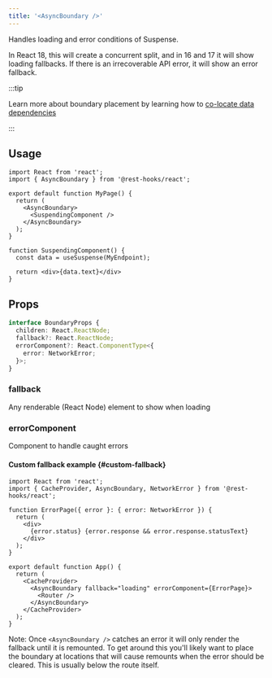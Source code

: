 ```yaml
---
title: '<AsyncBoundary />'
---
```


<head>
  <title>AsyncBoundary - Centralize loading and error handling</title>
  <meta name="docsearch:pagerank" content="20"/>
</head>

Handles loading and error conditions of Suspense.

In React 18, this will create a concurrent split, and in 16 and 17 it will show loading fallbacks. If there is an
irrecoverable API error, it will show an error fallback.

:::tip

Learn more about boundary placement by learning how to [co-locate data dependencies](../getting-started/data-dependency.md)

:::

## Usage

```tsx
import React from 'react';
import { AsyncBoundary } from '@rest-hooks/react';

export default function MyPage() {
  return (
    <AsyncBoundary>
      <SuspendingComponent />
    </AsyncBoundary>
  );
}

function SuspendingComponent() {
  const data = useSuspense(MyEndpoint);

  return <div>{data.text}</div>
}
```

## Props

```ts
interface BoundaryProps {
  children: React.ReactNode;
  fallback?: React.ReactNode;
  errorComponent?: React.ComponentType<{
    error: NetworkError;
  }>;
}
```

### fallback

Any renderable (React Node) element to show when loading

### errorComponent

Component to handle caught errors

#### Custom fallback example {#custom-fallback}

```tsx
import React from 'react';
import { CacheProvider, AsyncBoundary, NetworkError } from '@rest-hooks/react';

function ErrorPage({ error }: { error: NetworkError }) {
  return (
    <div>
      {error.status} {error.response && error.response.statusText}
    </div>
  );
}

export default function App() {
  return (
    <CacheProvider>
      <AsyncBoundary fallback="loading" errorComponent={ErrorPage}>
        <Router />
      </AsyncBoundary>
    </CacheProvider>
  );
}
```

Note: Once `<AsyncBoundary />` catches an error it will only render the fallback
until it is remounted. To get around this you'll likely want to place the boundary at
locations that will cause remounts when the error should be cleared. This is usually
below the route itself.

